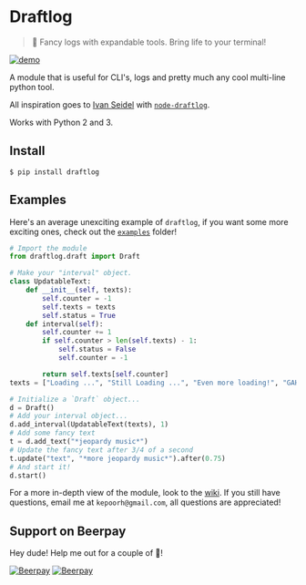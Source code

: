 # Draftlog
> :scroll: Fancy logs with expandable tools. Bring life to your terminal!

[![demo](http://i.imgur.com/nMqj7Rr.gif)](http://i.imgur.com/nMqj7Rr.gif)

A module that is useful for CLI's, logs and pretty much any cool multi-line python tool.

All inspiration goes to [Ivan Seidel](https://github.com/ivanseidel) with [`node-draftlog`](https://github.com/ivanseidel/node-draftlog).

Works with Python 2 and 3.

## Install
```
$ pip install draftlog
```

## Examples
Here's an average unexciting example of `draftlog`, if you want some more exciting ones, check out the [`examples`](https://github.com/kepoorhampond/python-draftlog/tree/master/examples) folder!
```python
# Import the module
from draftlog.draft import Draft

# Make your "interval" object.
class UpdatableText:
    def __init__(self, texts):
        self.counter = -1
        self.texts = texts
        self.status = True
    def interval(self):
        self.counter += 1
        if self.counter > len(self.texts) - 1:
            self.status = False
            self.counter = -1

        return self.texts[self.counter]
texts = ["Loading ...", "Still Loading ...", "Even more loading!", "GAH! When will it end?!"]

# Initialize a `Draft` object...
d = Draft()
# Add your interval object...
d.add_interval(UpdatableText(texts), 1)
# Add some fancy text
t = d.add_text("*jeopardy music*")
# Update the fancy text after 3/4 of a second
t.update("text", "*more jeopardy music*").after(0.75)
# And start it!
d.start()
```

For a more in-depth view of the module, look to the [wiki](https://github.com/kepoorhampond/python-draftlog/wiki). If you still have questions, email me at `kepoorh@gmail.com`, all questions are appreciated!
## Support on Beerpay
Hey dude! Help me out for a couple of :beers:!

[![Beerpay](https://beerpay.io/kepoorhampond/python-draftlog/badge.svg?style=beer-square)](https://beerpay.io/kepoorhampond/python-draftlog)  [![Beerpay](https://beerpay.io/kepoorhampond/python-draftlog/make-wish.svg?style=flat-square)](https://beerpay.io/kepoorhampond/python-draftlog?focus=wish)